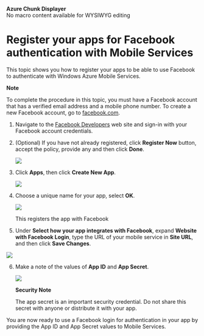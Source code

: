 <properties linkid="register-for-facebook-auth" urldisplayname="Mobile Services" headerexpose="" pagetitle="Register your apps for Facebook authentication with Mobile Services" metakeywords="Facebook, mobile devices, Windows Azure, mobile, authentication" footerexpose="" metadescription="Windows Developer Preview registration steps for Mobile Services using Windows Azure Mobile Services in your Windows Store apps." umbraconavihide="0" disquscomments="1"></properties>

<div class="umbMacroHolder" title="This is rendered content from macro" onresizestart="return false;" umbpageid="14798" ismacro="true" umb_chunkname="MobileArticleLeft" umb_chunkpath="devcenter/Menu" umb_macroalias="AzureChunkDisplayer" umb_hide="0" umb_modaltrigger="" umb_chunkurl="" umb_modalpopup="0"><!-- startUmbMacro --><span><strong>Azure Chunk Displayer</strong><br />No macro content available for WYSIWYG editing</span><!-- endUmbMacro --></div>

# Register your apps for Facebook authentication with Mobile Services

This topic shows you how to register your apps to be able to use Facebook to authenticate with Windows Azure Mobile Services. 

<div class="dev-callout"><b>Note</b>
<p>To complete the procedure in this topic, you must have a Facebook account that has a verified email address and a mobile phone number. To create a new Facebook account, go to <a href="http://go.microsoft.com/fwlink/p/?LinkId=268285" target="_blank">facebook.com</a>.</p>
</div> 

1. Navigate to the <a href="http://go.microsoft.com/fwlink/p/?LinkId=268286" target="_blank">Facebook Developers</a> web site and sign-in with your Facebook account credentials.

2. (Optional) If you have not already registered, click **Register Now** button, accept the policy, provide any and then click **Done**. 

   ![][0]

3. Click **Apps**, then click **Create New App**.

   ![][1]

4. Choose a unique name for your app, select **OK**.

   ![][2]

	This registers the app with Facebook 

5.  Under **Select how your app integrates with Facebook**, expand **Website with Facebook Login**, type the URL of your mobile service in **Site URL**, and then click **Save Changes**.

   ![][3]

6. Make a note of the values of **App ID** and **App Secret**. 

   ![][4]

    <div class="dev-callout"><b>Security Note</b>
	<p>The app secret is an important security credential. Do not share this secret with anyone or distribute it with your app.</p>
    </div>

You are now ready to use a Facebook login for authentication in your app by providing the App ID and App Secret values to Mobile Services. 

<!-- Anchors. -->

<!-- Images. -->
[0]: ../Media/mobile-services-facebook-developer-register.png
[1]: ../Media/mobile-services-facebook-add-app.png
[2]: ../Media/mobile-services-facebook-new-app-dialog.png
[3]: ../Media/mobile-services-facebook-configure-app.png
[4]: ../Media/mobile-services-facebook-completed.png

<!-- URLs. -->
[facebook.com]: http://go.microsoft.com/fwlink/p/?LinkId=268285
[Facebook Developers]: http://go.microsoft.com/fwlink/p/?LinkId=268286
[Get started with authentication]: ./mobile-services-get-started-with-users-dotnet.md
[WindowsAzure.com]: http://www.windowsazure.com/
[Windows Azure Management Portal]: https://manage.windowsazure.com/